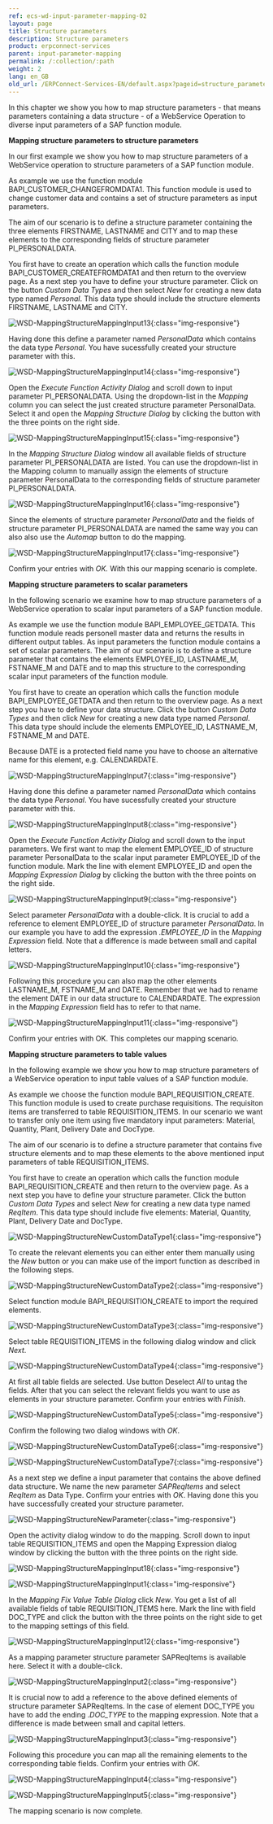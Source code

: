 ```yaml
---
ref: ecs-wd-input-parameter-mapping-02
layout: page
title: Structure parameters
description: Structure parameters
product: erpconnect-services
parent: input-parameter-mapping
permalink: /:collection/:path
weight: 2
lang: en_GB
old_url: /ERPConnect-Services-EN/default.aspx?pageid=structure_parameters
---
```


In this chapter we show you how to map structure parameters - that means parameters containing a data structure - of a WebService Operation to diverse input parameters of a SAP function module.

**Mapping structure parameters to structure parameters**

In our first example we show you how to map structure parameters of a WebService operation to structure parameters of a SAP function module. 

As example we use the function module BAPI_CUSTOMER_CHANGEFROMDATA1. This function module is used to change customer data and contains a set of structure parameters as input parameters. 

The aim of our scenario is to define a structure parameter containing the three elements FIRSTNAME, LASTNAME and CITY and to 
map these elements to the corresponding fields of structure parameter PI_PERSONALDATA.
  
You first have to create an operation which calls the function module BAPI_CUSTOMER_CREATEFROMDATA1 and then return to the overview page. As a next step you have to define your structure parameter. Click on the button *Custom Data Types* and then select *New* for creating a new data type named *Personal*. This data type should include the structure elements FIRSTNAME, LASTNAME and CITY.

![WSD-MappingStructureMappingInput13](/img/content/WSD-MappingStructureMappingInput13.png){:class="img-responsive"}

Having done this define a parameter named *PersonalData* which contains the data type *Personal*. You have sucessfully created your structure parameter with this.

![WSD-MappingStructureMappingInput14](/img/content/WSD-MappingStructureMappingInput14.png){:class="img-responsive"}

Open the *Execute Function Activity Dialog* and scroll down to input parameter PI_PERSONALDATA. Using the dropdown-list in the *Mapping* column you can select the just created structure parameter PersonalData. Select it and open the *Mapping Structure Dialog* by clicking the button with the three points on the right side.  

![WSD-MappingStructureMappingInput15](/img/content/WSD-MappingStructureMappingInput15.png){:class="img-responsive"}

In the *Mapping Structure Dialog* window all available fields of structure parameter PI_PERSONALDATA are listed. You can use the dropdown-list in the Mapping column to manually assign the elements of structure parameter PersonalData to the corresponding fields of structure parameter PI_PERSONALDATA. 

![WSD-MappingStructureMappingInput16](/img/content/WSD-MappingStructureMappingInput16.png){:class="img-responsive"}

Since the elements of structure parameter *PersonalData* and the fields of structure parameter PI_PERSONALDATA are named the same way you can also also use the *Automap* button to do the mapping.   


![WSD-MappingStructureMappingInput17](/img/content/WSD-MappingStructureMappingInput17.png){:class="img-responsive"}

Confirm your entries with *OK.* With this our mapping scenario is complete.


**Mapping structure parameters to scalar parameters**


In the following scenario we examine how to map structure parameters of a WebService operation to scalar input parameters of a SAP function module.  

As example we use the function module BAPI_EMPLOYEE_GETDATA. This function module reads personell master data and returns the results in different output tables. As input parameters the function module contains a set of scalar parameters. 
The aim of our scenario is to define a structure parameter that contains the elements EMPLOYEE_ID, LASTNAME_M, FSTNAME_M and DATE and to map this structure to the corresponding scalar input parameters of the function module.
  
You first have to create an operation which calls the function module  BAPI_EMPLOYEE_GETDATA and then return to the overview page. As a next step you have to define your data structure. Click the button *Custom Data Types* and then click *New* for creating a new data type named *Personal*. This data type should include the elements EMPLOYEE_ID, LASTNAME_M, FSTNAME_M and DATE.  

Because DATE is a protected field name you have to choose an alternative name for this element, e.g. CALENDARDATE. 

![WSD-MappingStructureMappingInput7](/img/content/WSD-MappingStructureMappingInput7.png){:class="img-responsive"}

Having done this define a parameter named *PersonalData* which contains the data type *Personal*. You have sucessfully created your structure parameter with this. 

![WSD-MappingStructureMappingInput8](/img/content/WSD-MappingStructureMappingInput8.png){:class="img-responsive"}

Open the *Execute Function Activity Dialog* and scroll down to the input parameters. We first want to map the element EMPLOYEE_ID of structure parameter PersonalData to the scalar input parameter EMPLOYEE_ID of the function module.
Mark the line with element EMPLOYEE_ID and open the *Mapping Expression Dialog* by clicking the button with the three points on the right side. 

![WSD-MappingStructureMappingInput9](/img/content/WSD-MappingStructureMappingInput9.png){:class="img-responsive"}

Select parameter *PersonalData* with a double-click. It is crucial to add a reference to element EMPLOYEE_ID of structure parameter *PersonalData*. In our example you have to add the expression .*EMPLOYEE_ID* in the *Mapping Expression* field. Note that a difference is made between small and capital letters.

![WSD-MappingStructureMappingInput10](/img/content/WSD-MappingStructureMappingInput10.png){:class="img-responsive"}

Following this procedure you can also map the other elements LASTNAME_M, FSTNAME_M and DATE. Remember that we had to rename the element DATE in our data structure to CALENDARDATE. The expression in the *Mapping Expression* field has to refer to that name.

![WSD-MappingStructureMappingInput11](/img/content/WSD-MappingStructureMappingInput11.png){:class="img-responsive"}

Confirm your entries with OK. This completes our mapping scenario.


**Mapping structure parameters to table values**

In the following example we show you how to map structure parameters of a WebService operation to input table values of a SAP function module.  

As example we choose the function module BAPI_REQUISITION_CREATE. This function module is used to create purchase requisitions. The requisiton items are transferred to table REQUISITION_ITEMS. In our scenario we want to transfer only one item using five mandatory input parameters: Material, Quantity, Plant, Delivery Date and DocType.   

The aim of our scenario is to define a structure parameter that contains five structure elements and to map these elements to the above mentioned input parameters of table REQUISITION_ITEMS.

You first have to create an operation which calls the function module BAPI_REQUISITION_CREATE and then return to the overview page. As a next step you have to define your structure parameter. Click the button *Custom Data Types* and select *New* for creating a new data type named *ReqItem*. This data type should include five elements: Material, Quantity, Plant, Delivery Date and DocType. 

![WSD-MappingStructureNewCustomDataType1](/img/content/WSD-MappingStructureNewCustomDataType1.png){:class="img-responsive"}

To create the relevant elements you can either enter them manually using the *New* button or you can make use of the import function as described in the following steps.

![WSD-MappingStructureNewCustomDataType2](/img/content/WSD-MappingStructureNewCustomDataType2.png){:class="img-responsive"}

Select function module BAPI_REQUISITION_CREATE to import the required elements.

![WSD-MappingStructureNewCustomDataType3](/img/content/WSD-MappingStructureNewCustomDataType3.png){:class="img-responsive"}

Select table REQUISITION_ITEMS in the following dialog window and click *Next*. 

![WSD-MappingStructureNewCustomDataType4](/img/content/WSD-MappingStructureNewCustomDataType4.png){:class="img-responsive"}

At first all table fields are selected. Use button Deselect *All* to untag the fields. After that you can select the relevant fields you want to use as elements in your structure parameter. Confirm your entries with *Finish*. 


![WSD-MappingStructureNewCustomDataType5](/img/content/WSD-MappingStructureNewCustomDataType5.png){:class="img-responsive"}

Confirm the following two dialog windows with *OK*.

![WSD-MappingStructureNewCustomDataType6](/img/content/WSD-MappingStructureNewCustomDataType6.png){:class="img-responsive"}

![WSD-MappingStructureNewCustomDataType7](/img/content/WSD-MappingStructureNewCustomDataType7.png){:class="img-responsive"}

As a next step we define a input parameter that contains the above defined data structure. We name the new parameter *SAPReqItems* and select *ReqItem* as Data Type. Confirm your entries with *OK*. Having done this you have successfully created your structure parameter.

![WSD-MappingStructureNewParameter](/img/content/WSD-MappingStructureNewParameter.png){:class="img-responsive"}

Open the activity dialog window to do the mapping. Scroll down to input table REQUISITION_ITEMS and open the Mapping Expression dialog window by clicking the button with the three points on the right side.  

![WSD-MappingStructureMappingInput18](/img/content/WSD-MappingStructureMappingInput18.png){:class="img-responsive"}

![WSD-MappingStructureMappingInput1](/img/content/WSD-MappingStructureMappingInput1.png){:class="img-responsive"}

In the *Mapping Fix Value Table Dialog* click *New*. You get a list of all available fields of table REQUISITION_ITEMS here. Mark the line with field DOC_TYPE and click the button with the three points on the right side to get to the mapping settings of this field.  

![WSD-MappingStructureMappingInput12](/img/content/WSD-MappingStructureMappingInput12.png){:class="img-responsive"}

As a mapping parameter structure parameter SAPReqItems is available here. Select it with a double-click.

![WSD-MappingStructureMappingInput2](/img/content/WSD-MappingStructureMappingInput2.png){:class="img-responsive"}

It is crucial now  to add a reference to the above defined elements of structure parameter SAPReqItems.
In the case of element DOC_TYPE you have to add the ending .*DOC_TYPE* to the mapping expression. Note that a difference is made between small and capital letters.

![WSD-MappingStructureMappingInput3](/img/content/WSD-MappingStructureMappingInput3.png){:class="img-responsive"}

Following this procedure you can map all the remaining elements to the corresponding table fields. Confirm your entries with *OK*.

![WSD-MappingStructureMappingInput4](/img/content/WSD-MappingStructureMappingInput4.png){:class="img-responsive"}

![WSD-MappingStructureMappingInput5](/img/content/WSD-MappingStructureMappingInput5.png){:class="img-responsive"}

The mapping scenario is now complete. 